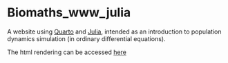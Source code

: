 # Biomaths_www_julia

A website using [Quarto](www.quarto.org) and [Julia](www.julialang.org), intended as an introduction to population dynamics simulation (in ordinary differential equations).

The html rendering can be accessed [here](https://lmaillere.github.io/biomaths_julia_www/)
